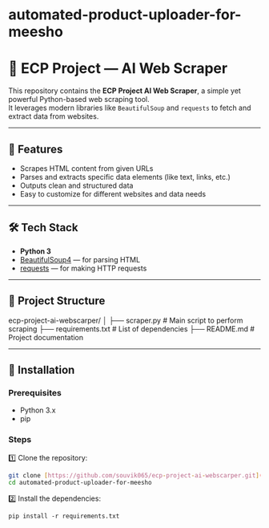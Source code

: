 # automated-product-uploader-for-meesho

# 📄 ECP Project — AI Web Scraper

This repository contains the **ECP Project AI Web Scraper**, a simple yet powerful Python-based web scraping tool.  
It leverages modern libraries like `BeautifulSoup` and `requests` to fetch and extract data from websites.

---

## 🚀 Features

- Scrapes HTML content from given URLs
- Parses and extracts specific data elements (like text, links, etc.)
- Outputs clean and structured data
- Easy to customize for different websites and data needs

---

## 🛠️ Tech Stack

- **Python 3**
- [BeautifulSoup4](https://www.crummy.com/software/BeautifulSoup/) — for parsing HTML
- [requests](https://docs.python-requests.org/) — for making HTTP requests

---

## 📂 Project Structure

ecp-project-ai-webscarper/
│
├── scraper.py # Main script to perform scraping
├── requirements.txt # List of dependencies
├── README.md # Project documentation

---

## 🔧 Installation

### Prerequisites
- Python 3.x
- pip

### Steps
1️⃣ Clone the repository:
```bash
git clone [https://github.com/souvik065/ecp-project-ai-webscarper.git](https://github.com/souvik065/automated-product-uploader-for-meesho.git)
cd automated-product-uploader-for-meesho
```


 2️⃣ Install the dependencies:
```
pip install -r requirements.txt
```




